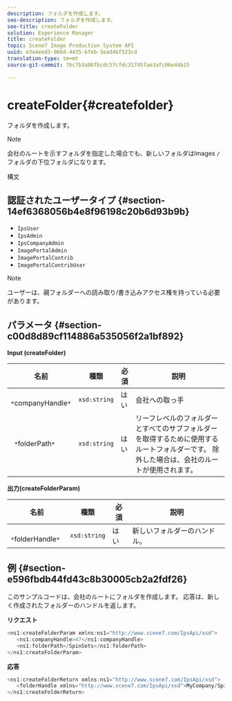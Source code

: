 ```yaml
---
description: フォルダを作成します。
seo-description: フォルダを作成します。
seo-title: createFolder
solution: Experience Manager
title: createFolder
topic: Scene7 Image Production System API
uuid: e3a4eed3-966d-4435-bfeb-3ead4bf523cd
translation-type: tm+mt
source-git-commit: 7bc7b3a86fbcdc57cfdc31745fae3afc06e44b15

---
```



# createFolder{#createfolder}

フォルダを作成します。

>[!NOTE]
>
>会社のルートを示すフォルダを指定した場合でも、新しいフォルダはImages `/` フォルダの下位フォルダになります。

構文

## 認証されたユーザータイプ {#section-14ef6368056b4e8f96198c20b6d93b9b}

* `IpsUser`
* `IpsAdmin`
* `IpsCompanyAdmin`
* `ImagePortalAdmin`
* `ImagePortalContrib`
* `ImagePortalContribUser`

>[!NOTE]
>
>ユーザーは、親フォルダーへの読み取り/書き込みアクセス権を持っている必要があります。

## パラメータ {#section-c00d8d89cf114886a535056f2a1bf892}

**Input (createFolder)**

| 名前 | 種類 | 必須 | 説明 |
|---|---|---|---|
| ` *`companyHandle`*` | `xsd:string` | はい | 会社への取っ手 |
| ` *`folderPath`*` | `xsd:string` | はい | リーフレベルのフォルダーとすべてのサブフォルダーを取得するために使用するルートフォルダーです。 除外した場合は、会社のルートが使用されます。 |

**出力(createFolderParam)**

| 名前 | 種類 | 必須 | 説明 |
|---|---|---|---|
| ` *`folderHandle`*` | `xsd:string` | はい | 新しいフォルダーのハンドル。 |

## 例 {#section-e596fbdb44fd43c8b30005cb2a2fdf26}

このサンプルコードは、会社のルートにフォルダを作成します。 応答は、新しく作成されたフォルダーのハンドルを返します。

**リクエスト**

```java
<ns1:createFolderParam xmlns:ns1="http://www.scene7.com/IpsApi/xsd">
   <ns1:companyHandle>47</ns1:companyHandle>
   <ns1:folderPath>/SpinSets</ns1:folderPath>
</ns1:createFolderParam>
```

**応答**

```java
<ns1:createFolderReturn xmlns:ns1="http://www.scene7.com/IpsApi/xsd">
   <folderHandle xmlns="http://www.scene7.com/IpsApi/xsd">MyCompany/SpinSets/</folderHandle>
</ns1:createFolderReturn>
```

